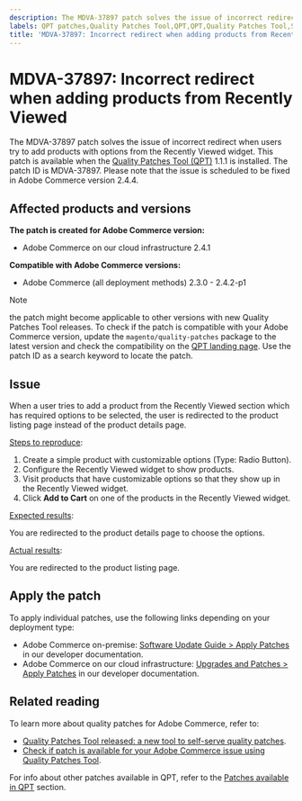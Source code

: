 ```yaml
---
description: The MDVA-37897 patch solves the issue of incorrect redirect when users try to add products with options from the Recently Viewed widget. This patch is available when the [Quality Patches Tool (QPT)](https://support.magento.com/hc/en-us/articles/360047139492) 1.1.1 is installed. The patch ID is MDVA-37897. Please note that the issue is scheduled to be fixed in Adobe Commerce version 2.4.4.
labels: QPT patches,Quality Patches Tool,QPT,QPT,Quality Patches Tool,Support Tools,QPT 1.1.1,Magento Commerce,Magento Commerce Cloud,Adobe Commerce,on-premise,cloud infrastructure,Magento,redirect,Recently Viewed,widget,2.3.0,2.3.1,2.3.2,2.3.3,2.3.2-p2,2.3.4,2.3.3-p1,2.3.5,2.3.4-p2,2.3.5-p1,2.3.5-p2,2.3.6,2.3.6-p1,2.3.7,2.4.0,2.4.0-p1,2.4.1,2.4.1-p1,2.4.2,2.4.2-p1
title: 'MDVA-37897: Incorrect redirect when adding products from Recently Viewed'
---
```


# MDVA-37897: Incorrect redirect when adding products from Recently Viewed

The MDVA-37897 patch solves the issue of incorrect redirect when users try to add products with options from the Recently Viewed widget. This patch is available when the [Quality Patches Tool (QPT)](https://support.magento.com/hc/en-us/articles/360047139492) 1.1.1 is installed. The patch ID is MDVA-37897. Please note that the issue is scheduled to be fixed in Adobe Commerce version 2.4.4.

## Affected products and versions

**The patch is created for Adobe Commerce version:**

* Adobe Commerce on our cloud infrastructure 2.4.1

**Compatible with Adobe Commerce versions:**

* Adobe Commerce (all deployment methods) 2.3.0 - 2.4.2-p1

>[!NOTE]
>
>the patch might become applicable to other versions with new Quality Patches Tool releases. To check if the patch is compatible with your Adobe Commerce version, update the `magento/quality-patches` package to the latest version and check the compatibility on the [QPT landing page](https://devdocs.magento.com/quality-patches/tool.html#patch-grid). Use the patch ID as a search keyword to locate the patch.

## Issue

When a user tries to add a product from the Recently Viewed section which has required options to be selected, the user is redirected to the product listing page instead of the product details page.

<ins>Steps to reproduce</ins>:

1. Create a simple product with customizable options (Type: Radio Button).
1. Configure the Recently Viewed widget to show products.
1. Visit products that have customizable options so that they show up in the Recently Viewed widget.
1. Click **Add to Cart** on one of the products in the Recently Viewed widget.

<ins>Expected results</ins>:

You are redirected to the product details page to choose the options.

<ins>Actual results</ins>:

You are redirected to the product listing page.

## Apply the patch

To apply individual patches, use the following links depending on your deployment type:

* Adobe Commerce on-premise: [Software Update Guide > Apply Patches](https://devdocs.magento.com/guides/v2.4/comp-mgr/patching/mqp.html) in our developer documentation.
* Adobe Commerce on our cloud infrastructure: [Upgrades and Patches > Apply Patches](https://devdocs.magento.com/cloud/project/project-patch.html) in our developer documentation.

## Related reading

To learn more about quality patches for Adobe Commerce, refer to:

* [Quality Patches Tool released: a new tool to self-serve quality patches](https://support.magento.com/hc/en-us/articles/360047139492).
* [Check if patch is available for your Adobe Commerce issue using Quality Patches Tool](https://support.magento.com/hc/en-us/articles/360047125252).

For info about other patches available in QPT, refer to the [Patches available in QPT](https://support.magento.com/hc/en-us/sections/360010506631-Patches-available-in-QPT-tool-) section.